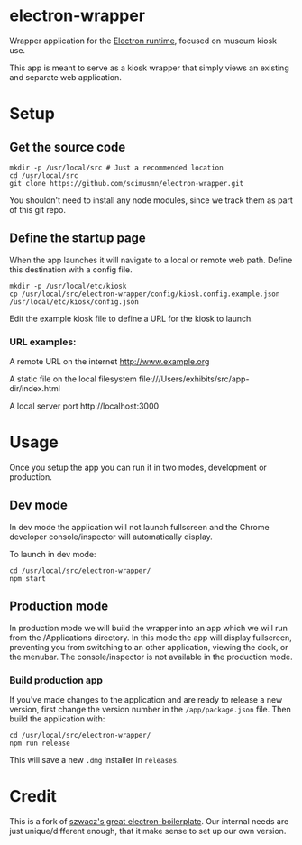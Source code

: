# electron-wrapper
Wrapper application for the [Electron runtime](http://electron.atom.io), focused on museum kiosk use.

This app is meant to serve as a kiosk wrapper that simply views an existing and separate web application.

# Setup

## Get the source code

    mkdir -p /usr/local/src # Just a recommended location
    cd /usr/local/src
    git clone https://github.com/scimusmn/electron-wrapper.git

You shouldn't need to install any node modules, since we track them as part of this git repo.

## Define the startup page
When the app launches it will navigate to a local or remote web path. Define this destination with a config file.

    mkdir -p /usr/local/etc/kiosk
    cp /usr/local/src/electron-wrapper/config/kiosk.config.example.json /usr/local/etc/kiosk/config.json

Edit the example kiosk file to define a URL for the kiosk to launch.

### URL examples:

A remote URL on the internet
    http://www.example.org

A static file on the local filesystem
    file:///Users/exhibits/src/app-dir/index.html

A local server port
    http://localhost:3000

# Usage
Once you setup the app you can run it in two modes, development or production.

## Dev mode
In dev mode the application will not launch fullscreen and the Chrome developer console/inspector will automatically display.

To launch in dev mode:

    cd /usr/local/src/electron-wrapper/
    npm start

## Production mode
In production mode we will build the wrapper into an app which we will run from the /Applications directory. In this mode the app will display fullscreen, preventing you from switching to an other application, viewing the dock, or the menubar. The console/inspector is not available in the production mode.

### Build production app
If you've made changes to the application and are ready to release a new version, first change the version number in the `/app/package.json` file. Then build the application with:

    cd /usr/local/src/electron-wrapper/
    npm run release

This will save a new `.dmg` installer in `releases`.

# Credit
This is a fork of [szwacz's great electron-boilerplate](https://github.com/szwacz/electron-boilerplate). Our internal needs are just unique/different enough, that it make sense to set up our own version.
